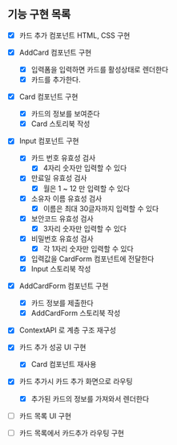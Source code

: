 ## 기능 구현 목록

- [x] 카드 추가 컴포넌트 HTML, CSS 구현

- [x] AddCard 컴포넌트 구현

  - [x] 입력폼을 입력하면 카드를 활성상태로 렌더한다
  - [x] 카드를 추가한다.

- [x] Card 컴포넌트 구현

  - [x] 카드의 정보를 보여준다
  - [x] Card 스토리북 작성

- [x] Input 컴포넌트 구현

  - [x] 카드 번호 유효성 검사
    - [x] 4자리 숫자만 입력할 수 있다
  - [x] 만료일 유효성 검사
    - [x] 월은 1 ~ 12 만 입력할 수 있다
  - [x] 소유자 이름 유효성 검사
    - [x] 이름은 최대 30글자까지 입력할 수 있다
  - [x] 보안코드 유효성 검사
    - [x] 3자리 숫자만 입력할 수 있다
  - [x] 비밀번호 유효성 검사
    - [x] 각 1자리 숫자만 입력할 수 있다
  - [x] 입력값을 CardForm 컴포넌트에 전달한다
  - [x] Input 스토리북 작성

- [x] AddCardForm 컴포넌트 구현

  - [x] 카드 정보를 제출한다
  - [x] AddCardForm 스토리북 작성

- [x] ContextAPI 로 계층 구조 재구성
- [x] 카드 추가 성공 UI 구현
  - [x] Card 컴포넌트 재사용
- [x] 카드 추가시 카드 추가 화면으로 라우팅
  - [x] 추가된 카드의 정보를 가져와서 렌더한다
- [ ] 카드 목록 UI 구현
- [ ] 카드 목록에서 카드추가 라우팅 구현

